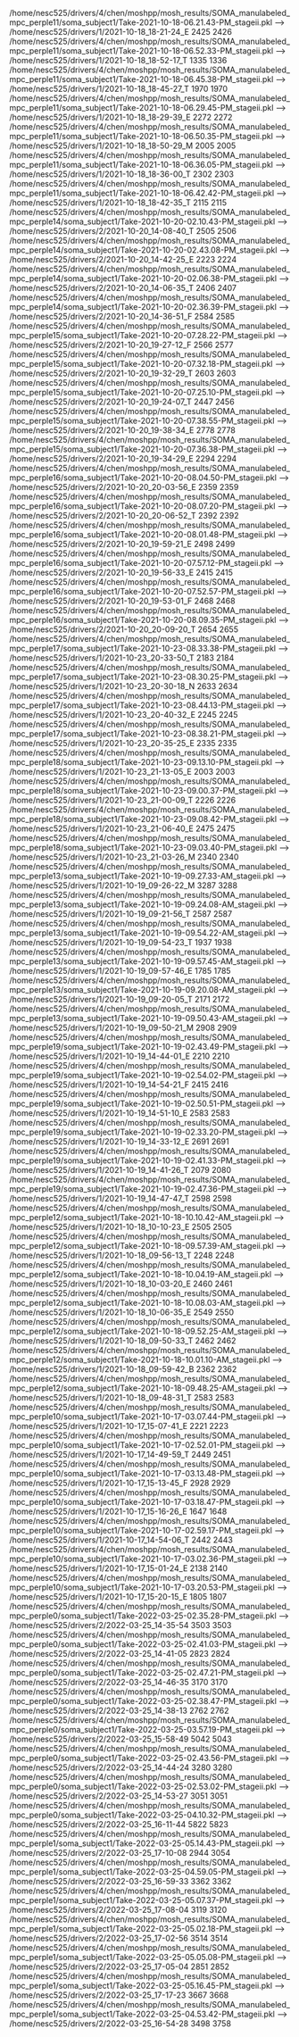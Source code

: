 /home/nesc525/drivers/4/chen/moshpp/mosh_results/SOMA_manulabeled_mpc_perple11/soma_subject1/Take-2021-10-18-06.21.43-PM_stageii.pkl --> /home/nesc525/drivers/1/2021-10-18_18-21-24_E
2425 2426
/home/nesc525/drivers/4/chen/moshpp/mosh_results/SOMA_manulabeled_mpc_perple11/soma_subject1/Take-2021-10-18-06.52.33-PM_stageii.pkl --> /home/nesc525/drivers/1/2021-10-18_18-52-17_T
1335 1336
/home/nesc525/drivers/4/chen/moshpp/mosh_results/SOMA_manulabeled_mpc_perple11/soma_subject1/Take-2021-10-18-06.45.38-PM_stageii.pkl --> /home/nesc525/drivers/1/2021-10-18_18-45-27_T
1970 1970
/home/nesc525/drivers/4/chen/moshpp/mosh_results/SOMA_manulabeled_mpc_perple11/soma_subject1/Take-2021-10-18-06.29.45-PM_stageii.pkl --> /home/nesc525/drivers/1/2021-10-18_18-29-39_E
2272 2272
/home/nesc525/drivers/4/chen/moshpp/mosh_results/SOMA_manulabeled_mpc_perple11/soma_subject1/Take-2021-10-18-06.50.35-PM_stageii.pkl --> /home/nesc525/drivers/1/2021-10-18_18-50-29_M
2005 2005
/home/nesc525/drivers/4/chen/moshpp/mosh_results/SOMA_manulabeled_mpc_perple11/soma_subject1/Take-2021-10-18-06.36.05-PM_stageii.pkl --> /home/nesc525/drivers/1/2021-10-18_18-36-00_T
2302 2303
/home/nesc525/drivers/4/chen/moshpp/mosh_results/SOMA_manulabeled_mpc_perple11/soma_subject1/Take-2021-10-18-06.42.42-PM_stageii.pkl --> /home/nesc525/drivers/1/2021-10-18_18-42-35_T
2115 2115
/home/nesc525/drivers/4/chen/moshpp/mosh_results/SOMA_manulabeled_mpc_perple14/soma_subject1/Take-2021-10-20-02.10.43-PM_stageii.pkl --> /home/nesc525/drivers/2/2021-10-20_14-08-40_T
2505 2506
/home/nesc525/drivers/4/chen/moshpp/mosh_results/SOMA_manulabeled_mpc_perple14/soma_subject1/Take-2021-10-20-02.43.08-PM_stageii.pkl --> /home/nesc525/drivers/2/2021-10-20_14-42-25_E
2223 2224
/home/nesc525/drivers/4/chen/moshpp/mosh_results/SOMA_manulabeled_mpc_perple14/soma_subject1/Take-2021-10-20-02.06.38-PM_stageii.pkl --> /home/nesc525/drivers/2/2021-10-20_14-06-35_T
2406 2407
/home/nesc525/drivers/4/chen/moshpp/mosh_results/SOMA_manulabeled_mpc_perple14/soma_subject1/Take-2021-10-20-02.36.39-PM_stageii.pkl --> /home/nesc525/drivers/2/2021-10-20_14-36-51_F
2584 2585
/home/nesc525/drivers/4/chen/moshpp/mosh_results/SOMA_manulabeled_mpc_perple15/soma_subject1/Take-2021-10-20-07.28.22-PM_stageii.pkl --> /home/nesc525/drivers/2/2021-10-20_19-27-12_F
2566 2577
/home/nesc525/drivers/4/chen/moshpp/mosh_results/SOMA_manulabeled_mpc_perple15/soma_subject1/Take-2021-10-20-07.32.18-PM_stageii.pkl --> /home/nesc525/drivers/2/2021-10-20_19-32-29_T
2603 2603
/home/nesc525/drivers/4/chen/moshpp/mosh_results/SOMA_manulabeled_mpc_perple15/soma_subject1/Take-2021-10-20-07.25.10-PM_stageii.pkl --> /home/nesc525/drivers/2/2021-10-20_19-24-07_T
2447 2456
/home/nesc525/drivers/4/chen/moshpp/mosh_results/SOMA_manulabeled_mpc_perple15/soma_subject1/Take-2021-10-20-07.38.55-PM_stageii.pkl --> /home/nesc525/drivers/2/2021-10-20_19-38-34_E
2778 2778
/home/nesc525/drivers/4/chen/moshpp/mosh_results/SOMA_manulabeled_mpc_perple15/soma_subject1/Take-2021-10-20-07.36.38-PM_stageii.pkl --> /home/nesc525/drivers/2/2021-10-20_19-34-29_E
2294 2294
/home/nesc525/drivers/4/chen/moshpp/mosh_results/SOMA_manulabeled_mpc_perple16/soma_subject1/Take-2021-10-20-08.04.50-PM_stageii.pkl --> /home/nesc525/drivers/2/2021-10-20_20-03-56_E
2359 2359
/home/nesc525/drivers/4/chen/moshpp/mosh_results/SOMA_manulabeled_mpc_perple16/soma_subject1/Take-2021-10-20-08.07.20-PM_stageii.pkl --> /home/nesc525/drivers/2/2021-10-20_20-06-52_T
2392 2392
/home/nesc525/drivers/4/chen/moshpp/mosh_results/SOMA_manulabeled_mpc_perple16/soma_subject1/Take-2021-10-20-08.01.48-PM_stageii.pkl --> /home/nesc525/drivers/2/2021-10-20_19-59-21_E
2498 2499
/home/nesc525/drivers/4/chen/moshpp/mosh_results/SOMA_manulabeled_mpc_perple16/soma_subject1/Take-2021-10-20-07.57.12-PM_stageii.pkl --> /home/nesc525/drivers/2/2021-10-20_19-56-33_E
2415 2415
/home/nesc525/drivers/4/chen/moshpp/mosh_results/SOMA_manulabeled_mpc_perple16/soma_subject1/Take-2021-10-20-07.52.57-PM_stageii.pkl --> /home/nesc525/drivers/2/2021-10-20_19-53-01_F
2468 2468
/home/nesc525/drivers/4/chen/moshpp/mosh_results/SOMA_manulabeled_mpc_perple16/soma_subject1/Take-2021-10-20-08.09.35-PM_stageii.pkl --> /home/nesc525/drivers/2/2021-10-20_20-09-20_T
2654 2655
/home/nesc525/drivers/4/chen/moshpp/mosh_results/SOMA_manulabeled_mpc_perple17/soma_subject1/Take-2021-10-23-08.33.38-PM_stageii.pkl --> /home/nesc525/drivers/1/2021-10-23_20-33-50_T
2183 2184
/home/nesc525/drivers/4/chen/moshpp/mosh_results/SOMA_manulabeled_mpc_perple17/soma_subject1/Take-2021-10-23-08.30.25-PM_stageii.pkl --> /home/nesc525/drivers/1/2021-10-23_20-30-18_N
2633 2634
/home/nesc525/drivers/4/chen/moshpp/mosh_results/SOMA_manulabeled_mpc_perple17/soma_subject1/Take-2021-10-23-08.44.13-PM_stageii.pkl --> /home/nesc525/drivers/1/2021-10-23_20-40-32_E
2245 2245
/home/nesc525/drivers/4/chen/moshpp/mosh_results/SOMA_manulabeled_mpc_perple17/soma_subject1/Take-2021-10-23-08.38.21-PM_stageii.pkl --> /home/nesc525/drivers/1/2021-10-23_20-35-25_E
2335 2335
/home/nesc525/drivers/4/chen/moshpp/mosh_results/SOMA_manulabeled_mpc_perple18/soma_subject1/Take-2021-10-23-09.13.10-PM_stageii.pkl --> /home/nesc525/drivers/1/2021-10-23_21-13-05_E
2003 2003
/home/nesc525/drivers/4/chen/moshpp/mosh_results/SOMA_manulabeled_mpc_perple18/soma_subject1/Take-2021-10-23-09.00.37-PM_stageii.pkl --> /home/nesc525/drivers/1/2021-10-23_21-00-09_T
2226 2226
/home/nesc525/drivers/4/chen/moshpp/mosh_results/SOMA_manulabeled_mpc_perple18/soma_subject1/Take-2021-10-23-09.08.42-PM_stageii.pkl --> /home/nesc525/drivers/1/2021-10-23_21-06-40_E
2475 2475
/home/nesc525/drivers/4/chen/moshpp/mosh_results/SOMA_manulabeled_mpc_perple18/soma_subject1/Take-2021-10-23-09.03.40-PM_stageii.pkl --> /home/nesc525/drivers/1/2021-10-23_21-03-26_M
2340 2340
/home/nesc525/drivers/4/chen/moshpp/mosh_results/SOMA_manulabeled_mpc_perple13/soma_subject1/Take-2021-10-19-09.27.33-AM_stageii.pkl --> /home/nesc525/drivers/1/2021-10-19_09-26-22_M
3287 3288
/home/nesc525/drivers/4/chen/moshpp/mosh_results/SOMA_manulabeled_mpc_perple13/soma_subject1/Take-2021-10-19-09.24.08-AM_stageii.pkl --> /home/nesc525/drivers/1/2021-10-19_09-21-56_T
2587 2587
/home/nesc525/drivers/4/chen/moshpp/mosh_results/SOMA_manulabeled_mpc_perple13/soma_subject1/Take-2021-10-19-09.54.22-AM_stageii.pkl --> /home/nesc525/drivers/1/2021-10-19_09-54-23_T
1937 1938
/home/nesc525/drivers/4/chen/moshpp/mosh_results/SOMA_manulabeled_mpc_perple13/soma_subject1/Take-2021-10-19-09.57.45-AM_stageii.pkl --> /home/nesc525/drivers/1/2021-10-19_09-57-46_E
1785 1785
/home/nesc525/drivers/4/chen/moshpp/mosh_results/SOMA_manulabeled_mpc_perple13/soma_subject1/Take-2021-10-19-09.20.08-AM_stageii.pkl --> /home/nesc525/drivers/1/2021-10-19_09-20-05_T
2171 2172
/home/nesc525/drivers/4/chen/moshpp/mosh_results/SOMA_manulabeled_mpc_perple13/soma_subject1/Take-2021-10-19-09.50.43-AM_stageii.pkl --> /home/nesc525/drivers/1/2021-10-19_09-50-21_M
2908 2909
/home/nesc525/drivers/4/chen/moshpp/mosh_results/SOMA_manulabeled_mpc_perple19/soma_subject1/Take-2021-10-19-02.43.49-PM_stageii.pkl --> /home/nesc525/drivers/1/2021-10-19_14-44-01_E
2210 2210
/home/nesc525/drivers/4/chen/moshpp/mosh_results/SOMA_manulabeled_mpc_perple19/soma_subject1/Take-2021-10-19-02.54.02-PM_stageii.pkl --> /home/nesc525/drivers/1/2021-10-19_14-54-21_F
2415 2416
/home/nesc525/drivers/4/chen/moshpp/mosh_results/SOMA_manulabeled_mpc_perple19/soma_subject1/Take-2021-10-19-02.50.51-PM_stageii.pkl --> /home/nesc525/drivers/1/2021-10-19_14-51-10_E
2583 2583
/home/nesc525/drivers/4/chen/moshpp/mosh_results/SOMA_manulabeled_mpc_perple19/soma_subject1/Take-2021-10-19-02.33.20-PM_stageii.pkl --> /home/nesc525/drivers/1/2021-10-19_14-33-12_E
2691 2691
/home/nesc525/drivers/4/chen/moshpp/mosh_results/SOMA_manulabeled_mpc_perple19/soma_subject1/Take-2021-10-19-02.41.33-PM_stageii.pkl --> /home/nesc525/drivers/1/2021-10-19_14-41-26_T
2079 2080
/home/nesc525/drivers/4/chen/moshpp/mosh_results/SOMA_manulabeled_mpc_perple19/soma_subject1/Take-2021-10-19-02.47.36-PM_stageii.pkl --> /home/nesc525/drivers/1/2021-10-19_14-47-47_T
2598 2598
/home/nesc525/drivers/4/chen/moshpp/mosh_results/SOMA_manulabeled_mpc_perple12/soma_subject1/Take-2021-10-18-10.10.42-AM_stageii.pkl --> /home/nesc525/drivers/1/2021-10-18_10-10-23_E
2505 2505
/home/nesc525/drivers/4/chen/moshpp/mosh_results/SOMA_manulabeled_mpc_perple12/soma_subject1/Take-2021-10-18-09.57.39-AM_stageii.pkl --> /home/nesc525/drivers/1/2021-10-18_09-56-13_T
2248 2248
/home/nesc525/drivers/4/chen/moshpp/mosh_results/SOMA_manulabeled_mpc_perple12/soma_subject1/Take-2021-10-18-10.04.19-AM_stageii.pkl --> /home/nesc525/drivers/1/2021-10-18_10-03-20_E
2460 2461
/home/nesc525/drivers/4/chen/moshpp/mosh_results/SOMA_manulabeled_mpc_perple12/soma_subject1/Take-2021-10-18-10.08.03-AM_stageii.pkl --> /home/nesc525/drivers/1/2021-10-18_10-06-35_E
2549 2550
/home/nesc525/drivers/4/chen/moshpp/mosh_results/SOMA_manulabeled_mpc_perple12/soma_subject1/Take-2021-10-18-09.52.25-AM_stageii.pkl --> /home/nesc525/drivers/1/2021-10-18_09-50-33_T
2462 2462
/home/nesc525/drivers/4/chen/moshpp/mosh_results/SOMA_manulabeled_mpc_perple12/soma_subject1/Take-2021-10-18-10.01.10-AM_stageii.pkl --> /home/nesc525/drivers/1/2021-10-18_09-59-42_B
2362 2362
/home/nesc525/drivers/4/chen/moshpp/mosh_results/SOMA_manulabeled_mpc_perple12/soma_subject1/Take-2021-10-18-09.48.25-AM_stageii.pkl --> /home/nesc525/drivers/1/2021-10-18_09-48-31_T
2583 2583
/home/nesc525/drivers/4/chen/moshpp/mosh_results/SOMA_manulabeled_mpc_perple10/soma_subject1/Take-2021-10-17-03.07.44-PM_stageii.pkl --> /home/nesc525/drivers/1/2021-10-17_15-07-41_E
2221 2223
/home/nesc525/drivers/4/chen/moshpp/mosh_results/SOMA_manulabeled_mpc_perple10/soma_subject1/Take-2021-10-17-02.52.01-PM_stageii.pkl --> /home/nesc525/drivers/1/2021-10-17_14-49-59_T
2449 2451
/home/nesc525/drivers/4/chen/moshpp/mosh_results/SOMA_manulabeled_mpc_perple10/soma_subject1/Take-2021-10-17-03.13.48-PM_stageii.pkl --> /home/nesc525/drivers/1/2021-10-17_15-13-45_F
2928 2929
/home/nesc525/drivers/4/chen/moshpp/mosh_results/SOMA_manulabeled_mpc_perple10/soma_subject1/Take-2021-10-17-03.18.47-PM_stageii.pkl --> /home/nesc525/drivers/1/2021-10-17_15-16-26_E
1647 1648
/home/nesc525/drivers/4/chen/moshpp/mosh_results/SOMA_manulabeled_mpc_perple10/soma_subject1/Take-2021-10-17-02.59.17-PM_stageii.pkl --> /home/nesc525/drivers/1/2021-10-17_14-54-06_T
2442 2443
/home/nesc525/drivers/4/chen/moshpp/mosh_results/SOMA_manulabeled_mpc_perple10/soma_subject1/Take-2021-10-17-03.02.36-PM_stageii.pkl --> /home/nesc525/drivers/1/2021-10-17_15-01-24_E
2138 2140
/home/nesc525/drivers/4/chen/moshpp/mosh_results/SOMA_manulabeled_mpc_perple10/soma_subject1/Take-2021-10-17-03.20.53-PM_stageii.pkl --> /home/nesc525/drivers/1/2021-10-17_15-20-15_E
1805 1807
/home/nesc525/drivers/4/chen/moshpp/mosh_results/SOMA_manulabeled_mpc_perple0/soma_subject1/Take-2022-03-25-02.35.28-PM_stageii.pkl --> /home/nesc525/drivers/2/2022-03-25_14-35-54
3503 3503
/home/nesc525/drivers/4/chen/moshpp/mosh_results/SOMA_manulabeled_mpc_perple0/soma_subject1/Take-2022-03-25-02.41.03-PM_stageii.pkl --> /home/nesc525/drivers/2/2022-03-25_14-41-05
2823 2824
/home/nesc525/drivers/4/chen/moshpp/mosh_results/SOMA_manulabeled_mpc_perple0/soma_subject1/Take-2022-03-25-02.47.21-PM_stageii.pkl --> /home/nesc525/drivers/2/2022-03-25_14-46-35
3170 3170
/home/nesc525/drivers/4/chen/moshpp/mosh_results/SOMA_manulabeled_mpc_perple0/soma_subject1/Take-2022-03-25-02.38.47-PM_stageii.pkl --> /home/nesc525/drivers/2/2022-03-25_14-38-13
2762 2762
/home/nesc525/drivers/4/chen/moshpp/mosh_results/SOMA_manulabeled_mpc_perple0/soma_subject1/Take-2022-03-25-03.57.19-PM_stageii.pkl --> /home/nesc525/drivers/2/2022-03-25_15-58-49
5042 5043
/home/nesc525/drivers/4/chen/moshpp/mosh_results/SOMA_manulabeled_mpc_perple0/soma_subject1/Take-2022-03-25-02.43.56-PM_stageii.pkl --> /home/nesc525/drivers/2/2022-03-25_14-44-24
3280 3280
/home/nesc525/drivers/4/chen/moshpp/mosh_results/SOMA_manulabeled_mpc_perple0/soma_subject1/Take-2022-03-25-02.53.02-PM_stageii.pkl --> /home/nesc525/drivers/2/2022-03-25_14-53-27
3051 3051
/home/nesc525/drivers/4/chen/moshpp/mosh_results/SOMA_manulabeled_mpc_perple0/soma_subject1/Take-2022-03-25-04.10.32-PM_stageii.pkl --> /home/nesc525/drivers/2/2022-03-25_16-11-44
5822 5823
/home/nesc525/drivers/4/chen/moshpp/mosh_results/SOMA_manulabeled_mpc_perple1/soma_subject1/Take-2022-03-25-05.14.43-PM_stageii.pkl --> /home/nesc525/drivers/2/2022-03-25_17-10-08
2944 3054
/home/nesc525/drivers/4/chen/moshpp/mosh_results/SOMA_manulabeled_mpc_perple1/soma_subject1/Take-2022-03-25-04.59.05-PM_stageii.pkl --> /home/nesc525/drivers/2/2022-03-25_16-59-33
3362 3362
/home/nesc525/drivers/4/chen/moshpp/mosh_results/SOMA_manulabeled_mpc_perple1/soma_subject1/Take-2022-03-25-05.07.37-PM_stageii.pkl --> /home/nesc525/drivers/2/2022-03-25_17-08-04
3119 3120
/home/nesc525/drivers/4/chen/moshpp/mosh_results/SOMA_manulabeled_mpc_perple1/soma_subject1/Take-2022-03-25-05.02.18-PM_stageii.pkl --> /home/nesc525/drivers/2/2022-03-25_17-02-56
3514 3514
/home/nesc525/drivers/4/chen/moshpp/mosh_results/SOMA_manulabeled_mpc_perple1/soma_subject1/Take-2022-03-25-05.05.08-PM_stageii.pkl --> /home/nesc525/drivers/2/2022-03-25_17-05-04
2851 2852
/home/nesc525/drivers/4/chen/moshpp/mosh_results/SOMA_manulabeled_mpc_perple1/soma_subject1/Take-2022-03-25-05.16.45-PM_stageii.pkl --> /home/nesc525/drivers/2/2022-03-25_17-17-23
3667 3668
/home/nesc525/drivers/4/chen/moshpp/mosh_results/SOMA_manulabeled_mpc_perple1/soma_subject1/Take-2022-03-25-04.53.42-PM_stageii.pkl --> /home/nesc525/drivers/2/2022-03-25_16-54-28
3498 3758